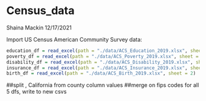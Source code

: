Census\_data
================
Shaina Mackin
12/17/2021

Import US Census American Community Survey data:

``` r
education_df = read_excel(path = "./data/ACS_Education_2019.xlsx", sheet = 2) 
poverty_df = read_excel(path = "./data/ACS_Poverty_2019.xlsx", sheet = 2)
disability_df = read_excel(path = "./data/ACS_Disability_2019.xlsx", sheet = 2) 
insurance_df = read_excel(path = "./data/ACS_Insurance_2019.xlsx", sheet = 2)
birth_df = read_excel(path = "./data/ACS_Birth_2019.xlsx", sheet = 2)
```

\#\#split , California from county column values \#\#merge on fips codes
for all 5 dfs, write to new csvs
